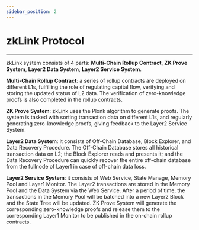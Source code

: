 ```yaml
---
sidebar_position: 2
---
```


# zkLink Protocol

---


zkLink system consists of 4 parts: **Multi-Chain Rollup Contract**, **ZK Prove System**, **Layer2 Data System**, **Layer2 Service System**.

<!-- protocol插图 -->

**Multi-Chain Rollup Contract**: a series of rollup contracts are deployed on different L1s, fulfilling the role of regulating capital flow, verifying and storing the updated status of L2 data. The verification of zero-knowledge proofs is also completed in the rollup contracts.

**ZK Prove System**: zkLink uses the Plonk algorithm to generate proofs. The system is tasked with sorting transaction data on different L1s, and regularly generating zero-knowledge proofs, giving feedback to the Layer2 Service System.

**Layer2 Data System**: it consists of Off-Chain Database, Block Explorer, and Data Recovery Procedure. The Off-Chain Database stores all historical transaction data on L2; the Block Explorer reads and presents it; and the Data Recovery Procedure can quickly recover the entire off-chain database from the fullnode of Layer1 in case of off-chain data loss.

**Layer2 Service System**: it consists of Web Service, State Manage, Memory Pool and Layer1 Monitor. The Layer2 transactions are stored in the Memory Pool and the Data System via the Web Service. After a period of time, the transactions in the Memory Pool will be batched into a new Layer2 Block and the State Tree will be updated. ZK Prove System will generate the corresponding zero-knowledge proofs and release them to the corresponding Layer1 Monitor to be published in the on-chain rollup contracts.






